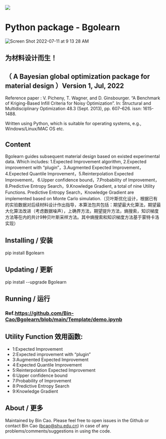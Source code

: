 
[![](https://img.shields.io/badge/PyPI-caobin-blue)](https://pypi.org/project/Bgolearn/)
# Python package - Bgolearn 



![Screen Shot 2022-07-11 at 9 13 28 AM](https://user-images.githubusercontent.com/86995074/178176016-8a79db81-fcfb-4af0-9b1c-aa4e6a113b5e.png)

## 为材料设计而生！
## （ A Bayesian global optimization package for material design ）Version 1, Jul, 2022


Reference paper : V. Picheny, T. Wagner, and D. Ginsbourger. “A Benchmark of Kriging-Based Infill Criteria for Noisy Optimization”. In: Structural and Multidisciplinary Optimization 48.3 (Sept. 2013), pp. 607–626. issn: 1615-1488. 


Written using Python, which is suitable for operating systems, e.g., Windows/Linux/MAC OS etc.

## Content
Bgolearn guides subsequent material design based on existed experimental data. Which includes: 1.Expected Improvement algorithm, 2.Expected improvement with “plugin”，3.Augmented Expected Improvement，4.Expected Quantile Improvement，5.Reinterpolation Expected Improvement， 6.Upper confidence bound，7.Probability of Improvement，8.Predictive Entropy Search，9.Knowledge Gradient, a total of nine Utility Functions. Predictive Entropy Search，Knowledge Gradient are implemented based on Monte Carlo simulation.（贝叶斯优化设计，根据已有的实验数据对后续材料设计作出指导，本算法包共包括：期望最大化算法，期望最大化算法改进（考虑数据噪声），上确界方法，期望提升方法，熵搜索，知识梯度方法等在内的共计9种贝叶斯采样方法。其中熵搜索和知识梯度方法基于蒙特卡洛实现）

## Installing / 安装
pip install Bgolearn 

## Updating / 更新
pip install --upgrade Bgolearn

## Running / 运行
### Ref.https://github.com/Bin-Cao/Bgolearn/blob/main/Template/demo.ipynb


## Utility Function 效用函数: 
+ 1:Expected Improvement 
+ 2:Expected improvement with “plugin”
+ 3:Augmented Expected Improvement 
+ 4:Expected Quantile Improvement 
+ 5:Reinterpolation Expected Improvement
+ 6:Upper confidence bound
+ 7:Probability of Improvement
+ 8:Predictive Entropy Search
+ 9:Knowledge Gradient

## About / 更多
Maintained by Bin Cao. Please feel free to open issues in the Github or contact Bin Cao
(bcao@shu.edu.cn) in case of any problems/comments/suggestions in using the code. 

